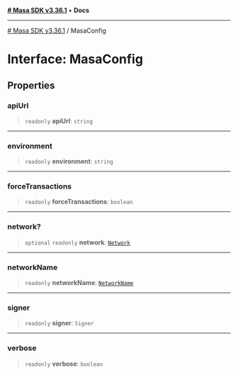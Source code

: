 [**# Masa SDK v3.36.1**](../README.md) • **Docs**

***

[# Masa SDK v3.36.1](../globals.md) / MasaConfig

# Interface: MasaConfig

## Properties

### apiUrl

> `readonly` **apiUrl**: `string`

***

### environment

> `readonly` **environment**: `string`

***

### forceTransactions

> `readonly` **forceTransactions**: `boolean`

***

### network?

> `optional` `readonly` **network**: [`Network`](Network.md)

***

### networkName

> `readonly` **networkName**: [`NetworkName`](../type-aliases/NetworkName.md)

***

### signer

> `readonly` **signer**: `Signer`

***

### verbose

> `readonly` **verbose**: `boolean`
